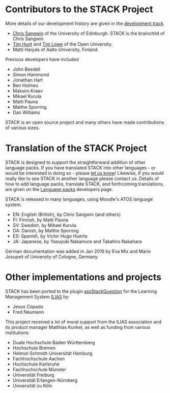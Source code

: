 # Contributors to the STACK Project

More details of our development history are given in the [development track](../Developer/Development_track.md).

* [Chris Sangwin](http://www.maths.ed.ac.uk/~csangwin/) of the University of Edinburgh. STACK is the brainchild of Chris Sangwin.
* [Tim Hunt](http://tjhunt.blogspot.co.uk/) and [Tim Lowe](mailto:tim.lowe@open.ac.uk) of the Open University.
* Matti Harjula of Aalto University, Finland.

Previous developers have included

* John Beedell
* Simon Hammond
* Jonathan Hart
* Ben Holmes
* Maksim Kraev
* Mikael Kurula
* Matti Pauna
* Malthe Sporring
* Dan Williams

STACK is an open source project and many others have made contributions of various sizes.

# Translation of the STACK Project

STACK is designed to support the straightforward addition of other language packs. If you have translated STACK into other languages - or would be interested in doing so - please [let us know](mailto:C.J.Sangwin@ed.ac.uk)! Likewise, if you would really like to see STACK in another language please contact us.  Details of how to add language packs, translate STACK, and forthcoming translations, are given on the [Language packs](../Developer/Language_packs.md) developers page.

STACK is released in many languages, using Moodle's ATOS language system.

  * EN: English (British), by Chris Sangwin (and others)
  * FI: Finnish, by Matti Pauna
  * SV: Swedish, by Mikael Kurula
  * DA: Danish, by Malthe Sporring
  * ES: Spanish, by Victor Hugo Huerta 
  * JA: Japanese, by Yasuyuki Nakamura and Takahiro Nakahara  

German documentation was added in Jan 2019 by Eva Mix and Mario Josupeit of University of Cologne, Germany.

# Other implementations and projects

STACK has been ported to the plugin [assStackQuestion](https://github.com/ilifau/assStackQuestion) for the Learning Management System [ILIAS](https://www.ilias.de/)  by:

- Jesus Copado
- Fred Neumann

This project received a lot of moral support from the ILIAS association and its product manager Matthias Kunkel, as well as funding from various institutions:

- Duale Hochschule Baden Württemberg
- Hochschule Bremen
- Helmut-Schmidt-Universität Hamburg
- Fachhochschule Aachen
- Hochschule Karlsruhe
- Fachhochschule Münster
- Universität Freiburg
- Universität Erlangen-Nürnberg
- Universität zu Köln

